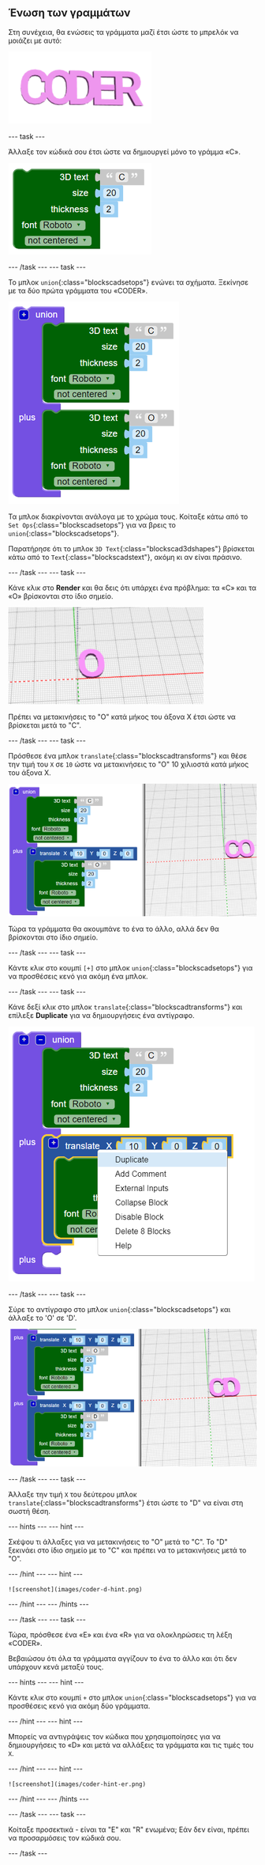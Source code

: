 ## Ένωση των γραμμάτων

Στη συνέχεια, θα ενώσεις τα γράμματα μαζί έτσι ώστε το μπρελόκ να μοιάζει με αυτό:

![στιγμιότυπο οθόνης](images/coder-letters-joined.png)

--- task ---

Άλλαξε τον κώδικά σου έτσι ώστε να δημιουργεί μόνο το γράμμα «C».

![στιγμιότυπο οθόνης](images/coder-c.png)

--- /task --- --- task ---

Το μπλοκ `union`{:class="blockscadsetops"} ενώνει τα σχήματα. Ξεκίνησε με τα δύο πρώτα γράμματα του «CODER».

![στιγμιότυπο οθόνης](images/coder-co.png)

Τα μπλοκ διακρίνονται ανάλογα με το χρώμα τους. Κοίταξε κάτω από το `Set Ops`{:class="blockscadsetops"} για να βρεις το `union`{:class="blockscadsetops"}.

Παρατήρησε ότι το μπλοκ `3D Text`{:class="blockscad3dshapes"} βρίσκεται κάτω από το `Text`{:class="blockscadstext"}, ακόμη κι αν είναι πράσινο.

--- /task --- --- task ---

Κάνε κλικ στο **Render** και θα δεις ότι υπάρχει ένα πρόβλημα: τα «C» και τα «O» βρίσκονται στο ίδιο σημείο.

![στιγμιότυπο οθόνης](images/coder-same-place.png)

Πρέπει να μετακινήσεις το "O" κατά μήκος του άξονα X έτσι ώστε να βρίσκεται μετά το "C".

--- /task --- --- task ---

Πρόσθεσε ένα μπλοκ `translate`{:class="blockscadtransforms"} και θέσε την τιμή του `X` σε `10` ώστε να μετακινήσεις το "O" 10 χιλιοστά κατά μήκος του άξονα X.

![στιγμιότυπο οθόνης](images/coder-translate.png)

Τώρα τα γράμματα θα ακουμπάνε το ένα το άλλο, αλλά δεν θα βρίσκονται στο ίδιο σημείο.

--- /task --- --- task ---

Κάντε κλικ στο κουμπί `[+]` στο μπλοκ `union`{:class="blockscadsetops"} για να προσθέσεις κενό για ακόμη ένα μπλοκ.

--- /task --- --- task ---

Κάνε δεξί κλικ στο μπλοκ `translate`{:class="blockscadtransforms"} και επίλεξε **Duplicate** για να δημιουργήσεις ένα αντίγραφο.

![στιγμιότυπο οθόνης](images/coder-duplicate.png)

--- /task --- --- task ---

Σύρε το αντίγραφο στο μπλοκ `union`{:class="blockscadsetops"} και άλλαξε το 'O' σε 'D'.

![στιγμιότυπο οθόνης](images/coder-d.png)

--- /task --- --- task ---

Άλλαξε την τιμή `X` του δεύτερου μπλοκ `translate`{:class="blockscadtransforms"} έτσι ώστε το "D" να είναι στη σωστή θέση.

--- hints --- --- hint ---

Σκέψου τι άλλαξες για να μετακινήσεις το "O" μετά το "C". Το "D" ξεκινάει στο ίδιο σημείο με το "C" και πρέπει να το μετακινήσεις μετά το "O".

--- /hint --- --- hint ---

    ![screenshot](images/coder-d-hint.png)

--- /hint --- --- /hints ---

--- /task --- --- task ---

Τώρα, πρόσθεσε ένα «E» και ένα «R» για να ολοκληρώσεις τη λέξη «CODER».

Βεβαιώσου ότι όλα τα γράμματα αγγίζουν το ένα το άλλο και ότι δεν υπάρχουν κενά μεταξύ τους.

--- hints --- --- hint ---

Κάντε κλικ στο κουμπί `+` στο μπλοκ `union`{:class="blockscadsetops"} για να προσθέσεις κενό για ακόμη δύο γράμματα.

--- /hint --- --- hint ---

Μπορείς να αντιγράψεις τον κώδικα που χρησιμοποίησες για να δημιουργήσεις το «D» και μετά να αλλάξεις τα γράμματα και τις τιμές του `X`.

--- /hint --- --- hint ---

    ![screenshot](images/coder-hint-er.png)

--- /hint --- --- /hints ---

--- /task --- --- task ---

Κοίταξε προσεκτικά - είναι τα "E" και "R" ενωμένα; Εάν δεν είναι, πρέπει να προσαρμόσεις τον κώδικά σου.

--- /task ---

